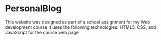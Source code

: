 # PersonalBlog
This website was designed as part of a school assignment for my Web development course
It uses the following technologies: HTML5, CSS, and JavaScript for the course web page
